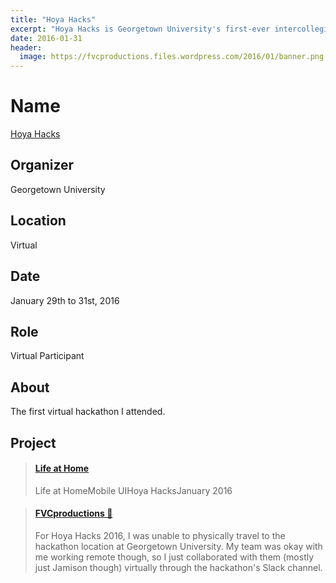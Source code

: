 ```yaml
---
title: "Hoya Hacks"
excerpt: "Hoya Hacks is Georgetown University's first-ever intercollegiate hackathon."
date: 2016-01-31
header:
  image: https://fvcproductions.files.wordpress.com/2016/01/banner.png
---
```


# Name

<a title="Hoya Hacks" href="https://hoyahacks.com" target="_blank" rel="noopener">Hoya Hacks</a>

## Organizer

Georgetown University

## Location

Virtual

## Date

January 29th to 31st, 2016

## Role

Virtual Participant

## About

The first virtual hackathon I attended.

## Project

<blockquote class="embedly-card"><h4><a href="https://www.behance.net/gallery/35746593/Life-at-Home">Life at Home</a></h4><p>Life at HomeMobile UIHoya HacksJanuary 2016</p></blockquote>

<blockquote class="embedly-card"><h4><a href="https://fvcproductions.com/portfolio/life-at-home">FVCproductions 🍓</a></h4><p>For Hoya Hacks 2016, I was unable to physically travel to the hackathon location at Georgetown University. My team was okay with me working remote though, so I just collaborated with them (mostly just Jamison though) virtually through the hackathon's Slack channel.</p></blockquote>